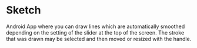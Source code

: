 # Sketch
Android App where you can draw lines which are automatically smoothed depending on the setting of the slider at the top of the screen.
The stroke that was drawn may be selected and then moved or resized with the handle.
